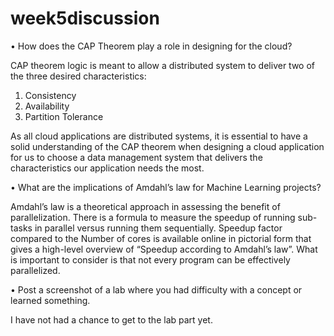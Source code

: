 # week5discussion

•	How does the CAP Theorem play a role in designing for the cloud?

CAP theorem logic is meant to allow a distributed system to deliver two of the three desired characteristics:
1.	Consistency
2.	Availability
3.	Partition Tolerance 

As all cloud applications are distributed systems, it is essential to have a solid understanding of the CAP theorem when designing a cloud application for us to choose a data management system that delivers the characteristics our application needs the most.

•	What are the implications of Amdahl’s law for Machine Learning projects?

Amdahl’s law is a theoretical approach in assessing the benefit of parallelization. There is a formula to measure the speedup of running sub-tasks in parallel versus running them sequentially.
Speedup factor compared to the Number of cores is available online in pictorial form that gives a high-level overview of “Speedup according to Amdahl’s law”. What is important to consider is that not every program can be effectively parallelized.

•	Post a screenshot of a lab where you had difficulty with a concept or learned something.

I have not had a chance to get to the lab part yet.


